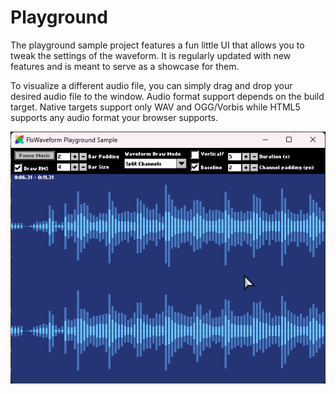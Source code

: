 # Playground

The playground sample project features a fun little UI that allows you to tweak the settings of the waveform. It is regularly updated with new features and is meant to serve as a showcase for them.

To visualize a different audio file, you can simply drag and drop your desired audio file to the window. Audio format support depends on the build target. Native targets support only WAV and OGG/Vorbis while HTML5 supports any audio format your browser supports.

<p align="center">
    <img src="../../images/sample-playground.png" />
</p>
